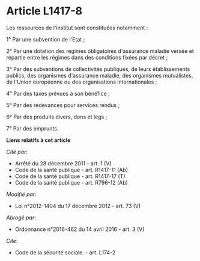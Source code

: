 # Article L1417-8

Les ressources de l'institut sont constituées notamment : 

1° Par une subvention de l'Etat ; 

2° Par une dotation des régimes obligatoires d'assurance maladie versée et répartie entre les régimes dans des conditions
fixées par décret ; 

3° Par des subventions de collectivités publiques, de leurs établissements publics, des organismes d'assurance maladie, des
organismes mutualistes, de l'Union européenne ou des organisations internationales ; 

4° Par des taxes prévues à son bénéfice ; 

5° Par des redevances pour services rendus ; 

6° Par des produits divers, dons et legs ; 

7° Par des emprunts.

**Liens relatifs à cet article**

_Cité par_:

  - Arrêté du 28 décembre 2011 - art. 1 (V)
  - Code de la santé publique - art. R1417-11 (Ab)
  - Code de la santé publique - art. R1417-17 (T)
  - Code de la santé publique - art. R796-12 (Ab)

_Modifié par_:

  - Loi n°2012-1404 du 17 décembre 2012 - art. 73 (V)

_Abrogé par_:

  - Ordonnance n°2016-462 du 14 avril 2016 - art. 3 (V)

_Cite_:

  - Code de la sécurité sociale. - art. L174-2
